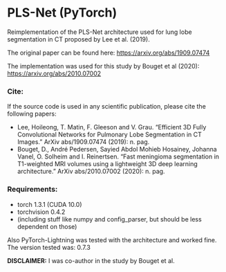 # PLS-Net (PyTorch)
Reimplementation of the PLS-Net architecture used for lung lobe segmentation in CT proposed by Lee et al. (2019).

The original paper can be found here: https://arxiv.org/abs/1909.07474

The implementation was used for this study by Bouget et al (2020):
https://arxiv.org/abs/2010.07002

### Cite:
If the source code is used in any scientific publication, please cite the following papers:
* Lee, Hoileong, T. Matin, F. Gleeson and V. Grau. “Efficient 3D Fully Convolutional Networks for Pulmonary Lobe Segmentation in CT Images.” ArXiv abs/1909.07474 (2019): n. pag.
* Bouget, D., André Pedersen, Sayied Abdol Mohieb Hosainey, Johanna Vanel, O. Solheim and I. Reinertsen. “Fast meningioma segmentation in T1-weighted MRI volumes using a lightweight 3D deep learning architecture.” ArXiv abs/2010.07002 (2020): n. pag.

### Requirements:
* torch 1.3.1 (CUDA 10.0)
* torchvision 0.4.2
* (including stuff like numpy and config_parser, but should be less dependent on those)

Also PyTorch-Lightning was tested with the architecture and worked fine. The version tested was: 0.7.3

**DISCLAIMER:** I was co-author in the study by Bouget et al.

